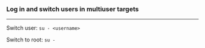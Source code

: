 ### Log in and switch users in multiuser targets
---
Switch user: `su - <username>`

Switch to root: `su -`